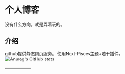 # 个人博客
没有什么方向，就是弄着玩的。
## 介绍
github提供静态网页服务。
使用Next-Pisces主题+若干插件。
![Anurag's GitHub stats](https://github-readme-stats.vercel.app/api?username=leafminer)

——————

